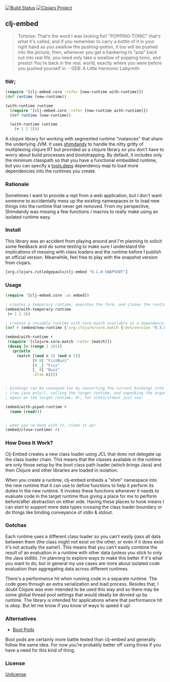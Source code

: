 [![Build Status](https://travis-ci.org/RutledgePaulV/clj-embed.svg?branch=develop)](https://travis-ci.org/RutledgePaulV/clj-embed)
[![Clojars Project](https://img.shields.io/clojars/v/org.clojars.rutledgepaulv/clj-embed.svg)](https://clojars.org/org.clojars.rutledgepaulv/clj-embed)

## clj-embed

> Tortoise: That's the word I was looking for! "POPPING-TONIC" that's what it's called, and if you remember to carry a bottle of it in your right hand as you swallow the pushing-potion, it too will be pushed into the picture; then, whenever you get a hankering to "pop" back out into real life, you need only take a swallow of popping-tonic, and presto! You're back in the real. world, exactly where you were before you pushed yourself in. - GEB: A Little Harmonic Labyrinth

### tldr;

```clojure
(require '[clj-embed.core :refer [new-runtime with-runtime]])
(def runtime (new-runtime))

(with-runtime runtime
  (require '[clj-embed.core :refer [new-runtime with-runtime]])
  (def runtime (new-runtime))

  (with-runtime runtime
    (+ 1 2 3)))
```

A clojure library for working with segmented runtime 
"instances" that share the underlying JVM. It
uses [shimdandy](https://github.com/projectodd/shimdandy) to
handle the nitty gritty of multiplexing clojure RT but provided as 
a clojure library so you don't have to worry about build processes 
and bootstrapping. By default, it includes only the minimum classpath
so that you have a functional embedded runtime, but you can specify a 
[tools.deps](https://github.com/clojure/tools.deps.alpha) dependency map 
to load more dependencies into the runtimes you create.


### Rationale

Sometimes I want to provide a repl from a web application, but I
don't want someone to accidentally mess up the existing namespaces 
or to load new things into the runtime that never get removed. From my
perspective, Shimdandy was missing a few functions / macros to really 
make using an isolated runtime easy.


### Install

This library was an accident from playing around and I'm planning to solicit some
feedback and do some testing to make sure I understand the implications of messing 
with class loaders and the runtime before I publish an official version. Meanwhile, 
feel free to play with the snapshot version from clojars.

```clojure
[org.clojars.rutledgepaulv/clj-embed "0.1.0-SNAPSHOT"]
```

### Usage

```clojure
(require '[clj-embed.core :as embed])

; creates a temporary runtime, executes the form, and closes the runtime.
(embed/with-temporary-runtime
 (+ 1 2 3))

; creates a reusable runtime with core.match available as a dependency.
(def r (embed/new-runtime {'org.clojure/core.match {:mvn/version "0.3.0-alpha5"}}))

(embed/with-runtime r
 (require '[clojure.core.match :refer [match]])
 (doseq [n (range 1 101)]
   (println
     (match [(mod n 3) (mod n 5)]
            [0 0] "FizzBuzz"
            [0 _] "Fizz"
            [_ 0] "Buzz"
            :else n))))


; bindings can be conveyed too by converting the current bindings into plain function arguments
; (raw java only!), calling the target runtime, and unpacking the arguments into bindings
; again on the target runtime. Or, for stdin/stdout just use:

(embed/with-piped-runtime r 
  (name (read)))


; when you're done with it, clean it up!            
(embed/close-runtime! r)

```

### How Does It Work?

Clj-Embed creates a new class loader using JCL that does not delegate up the class loader chain.
This means that the classes available in the runtime are only those setup by the boot
class path loader (which brings Java) and then Clojure and other libraries are loaded
in isolation. 

When you create a runtime, clj-embed embeds a "shim" namespace into the new runtime
that it can use to define functions to help it perform its duties in the new runtime.
It invokes these functions whenever it needs to evaluate code in the target runtime
thus giving a place for me to perform before/after abstraction on either side. 
Having these places to hook means I can start to support more data types crossing 
the class loader boundary or do things like binding conveyance of stdin & stdout.

### Gotchas

Each runtime uses a different class loader so you can't easily pass
all data between them (the class might not exist on the other, or even if
it does exist it's not actually the same!). This means that you can't easily combine
the result of an evaluation in a runtime with other data (unless you stick to only the 
Java stdlib). I'm planning to explore ways to make this better if it's what you want to 
do, but in general my use cases are more about isolated code evaluation than aggregating
data across different runtimes.

There's a performance hit when running code in a separate runtime. The code goes
through an extra serialization and load process. Besides that, I doubt Clojure was
ever intended to be used this way and so there may be some global thread pool settings
that would ideally be divvied up by runtime. The library is intended for applications
where that performance hit is *okay*. But let me know if you know of ways to speed it up!


### Alternatives

* [Boot Pods](https://github.com/boot-clj/boot/wiki/Pods)

Boot pods are certainly more battle tested than clj-embed and generally follow
the same idea. For now you're probably better off using those if you have a need
for this kind of thing.

### License

[Unlicense](http://unlicense.org/).
